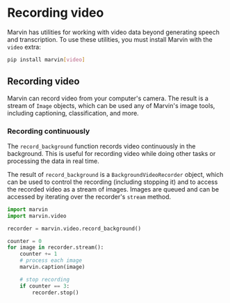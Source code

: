 # Recording video

Marvin has utilities for working with video data beyond generating speech and transcription. To use these utilities, you must install Marvin with the `video` extra:

```bash
pip install marvin[video]
```

## Recording video

Marvin can record video from your computer's camera. The result is a stream of `Image` objects, which can be used any of Marvin's image tools, including captioning, classification, and more.

### Recording continuously

The `record_background` function records video continuously in the background. This is useful for recording video while doing other tasks or processing the data in real time.

The result of `record_background` is a `BackgroundVideoRecorder` object, which can be used to control the recording (including stopping it) and to access the recorded video as a stream of images. Images are queued and can be accessed by iterating over the recorder's `stream` method.

```python
import marvin
import marvin.video

recorder = marvin.video.record_background()

counter = 0
for image in recorder.stream():
    counter += 1
    # process each image
    marvin.caption(image)

    # stop recording
    if counter == 3:
        recorder.stop()
```